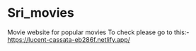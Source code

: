 # Sri_movies
Movie website for popular movies
To check please go to this:- https://lucent-cassata-eb286f.netlify.app/

